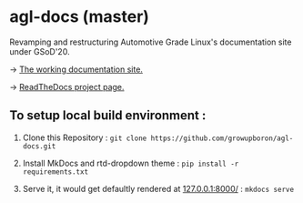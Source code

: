# agl-docs (master)
Revamping and restructuring Automotive Grade Linux's documentation site under GSoD'20.

-> [The working documentation site.](https://agl-docs.readthedocs.io)

-> [ReadTheDocs project page.](https://readthedocs.org/projects/agl-docs/)

## To setup local build environment :

1) Clone this Repository : ```git clone https://github.com/growupboron/agl-docs.git```

2) Install MkDocs and rtd-dropdown theme : ```pip install -r requirements.txt```

3) Serve it, it would get defaultly rendered at [127.0.0.1:8000/](127.0.0.1:8000/) : ```mkdocs serve```


